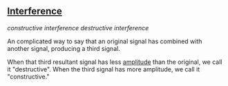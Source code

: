 ## [Interference](#interference)
*constructive interference*
*destructive interference*

An complicated way to say that an original signal has combined with another signal, producing a third signal.

When that third resultant signal has less [amplitude](#amplitude) than the original, we call it "destructive". When the third signal has more amplitude, we call it "constructive."
